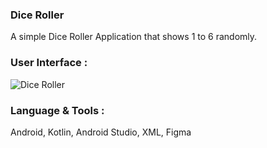 ### Dice Roller 

A simple Dice Roller Application that shows 1 to 6 randomly.

### User Interface :
 
![Dice Roller](https://user-images.githubusercontent.com/36065206/100701231-396dc080-33c5-11eb-8ae4-7d043ac3e4a1.png)

### Language & Tools :

Android, Kotlin, Android Studio, XML, Figma
